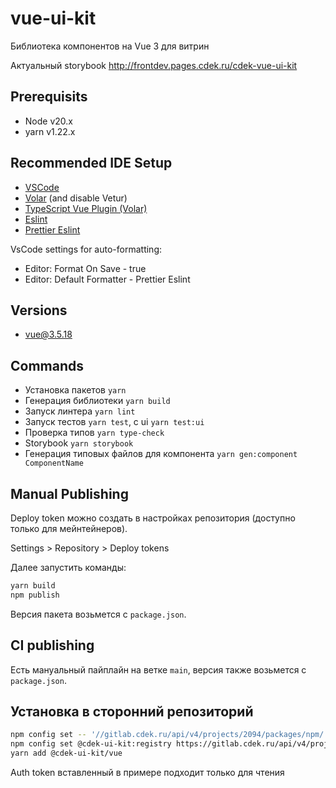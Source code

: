 # vue-ui-kit

Библиотека компонентов на Vue 3 для витрин

Актуальный storybook http://frontdev.pages.cdek.ru/cdek-vue-ui-kit

## Prerequisits

- Node v20.x
- yarn v1.22.x

## Recommended IDE Setup

- [VSCode](https://code.visualstudio.com/)
- [Volar](https://marketplace.visualstudio.com/items?itemName=Vue.volar) (and disable Vetur)
- [TypeScript Vue Plugin (Volar)](https://marketplace.visualstudio.com/items?itemName=Vue.vscode-typescript-vue-plugin)
- [Eslint](https://marketplace.visualstudio.com/items?itemName=dbaeumer.vscode-eslint)
- [Prettier Eslint](https://marketplace.visualstudio.com/items?itemName=rvest.vs-code-prettier-eslint)

VsCode settings for auto-formatting:

- Editor: Format On Save - true
- Editor: Default Formatter - Prettier Eslint

## Versions

- [vue@3.5.18](https://blog.vuejs.org/posts/vue-3-5)

## Commands

- Установка пакетов `yarn`
- Генерация библиотеки `yarn build`
- Запуск линтера `yarn lint`
- Запуск тестов `yarn test`, с ui `yarn test:ui`
- Проверка типов `yarn type-check`
- Storybook `yarn storybook`
- Генерация типовых файлов для компонента `yarn gen:component ComponentName`

## Manual Publishing

Deploy token можно создать в настройках репозитория (доступно только для мейнтейнеров).

Settings > Repository > Deploy tokens

Далее запустить команды:

```bash
yarn build
npm publish
```

Версия пакета возьмется с `package.json`.

## CI publishing

Есть мануальный пайплайн на ветке `main`, версия также возьмется с `package.json`.

## Установка в сторонний репозиторий

```bash
npm config set -- '//gitlab.cdek.ru/api/v4/projects/2094/packages/npm/:_authToken' "M__vw1BxxuyPg5htzoZw"
npm config set @cdek-ui-kit:registry https://gitlab.cdek.ru/api/v4/projects/2094/packages/npm/
yarn add @cdek-ui-kit/vue
```

Auth token вставленный в примере подходит только для чтения
